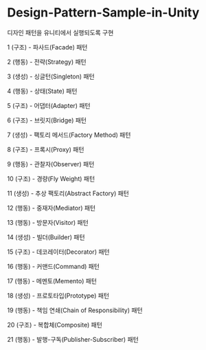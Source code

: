 # Design-Pattern-Sample-in-Unity

디자인 패턴을 유니티에서 실행되도록 구현


1 (구조) - 파사드(Facade) 패턴
	
2 (행동) - 전략(Strategy) 패턴
	
3 (생성) - 싱글턴(Singleton) 패턴
	
4 (행동) - 상태(State) 패턴
	
5 (구조) - 어댑터(Adapter) 패턴
	
6 (구조) - 브릿지(Bridge) 패턴
	
7 (생성) - 팩토리 메서드(Factory Method) 패턴
	
8 (구조) - 프록시(Proxy) 패턴
	
9 (행동) - 관찰자(Observer) 패턴
	
10 (구조) - 경량(Fly Weight) 패턴
	
11 (생성) - 추상 팩토리(Abstract Factory) 패턴
	
12 (행동) - 중재자(Mediator) 패턴
	
13 (행동) - 방문자(Visitor) 패턴
	
14 (생성) - 빌더(Builder) 패턴
	
15 (구조) - 데코레이터(Decorator) 패턴
	
16 (행동) - 커맨드(Command) 패턴
	
17 (행동) - 메멘토(Memento) 패턴
	
18 (생성) - 프로토타입(Prototype) 패턴
	
19 (행동) - 책임 연쇄(Chain of Responsibility) 패턴
	
20 (구조) - 복합체(Composite) 패턴
	
21 (행동) - 발행-구독(Publisher-Subscriber) 패턴
